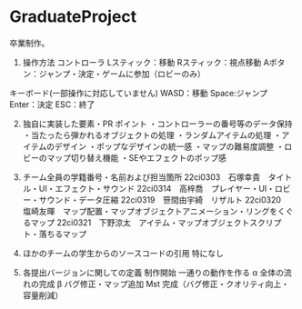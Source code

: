 # GraduateProject
卒業制作。

1. 操作方法
コントローラ
Lスティック：移動
Rスティック：視点移動
Aボタン：ジャンプ・決定・ゲームに参加（ロビーのみ）

キーボード(一部操作に対応していません)
WASD：移動
Space:ジャンプ
Enter：決定
ESC：終了


2. 独自に実装した要素・PR ポイント
・コントローラーの番号等のデータ保持
・当たったら弾かれるオブジェクトの処理
・ランダムアイテムの処理
・アイテムのデザイン
・ポップなデザインの統一感
・マップの難易度調整
・ロビーのマップ切り替え機能
・SEやエフェクトのポップ感

3. チーム全員の学籍番号・名前および担当箇所
22ci0303　石塚幸貴　タイトル・UI・エフェクト・サウンド
22ci0314　高梓喬　プレイヤー・UI・ロビー・サウンド・データ圧縮
22ci0319　笹間由宇綺　リザルト
22ci0320　塩崎友暉　マップ配置・マップオブジェクトアニメーション・リングをくぐるマップ
22ci0321　下野涼太　アイテム・マップオブジェクトスクリプト・落ちるマップ


4. ほかのチームの学生からのソースコードの引用
特になし

5. 各提出バージョンに関しての定義
制作開始	一通りの動作を作る
α		全体の流れの完成
β		バグ修正・マップ追加
Mst		完成（バグ修正・クオリティ向上・容量削減）
